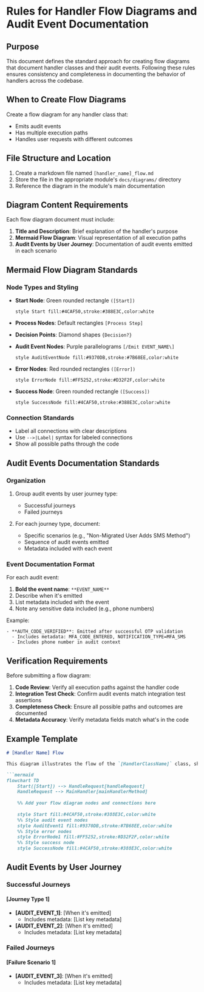 # Rules for Handler Flow Diagrams and Audit Event Documentation

## Purpose

This document defines the standard approach for creating flow diagrams that document handler classes and their audit events. Following these rules ensures consistency and completeness in documenting the behavior of handlers across the codebase.

## When to Create Flow Diagrams

Create a flow diagram for any handler class that:
- Emits audit events
- Has multiple execution paths
- Handles user requests with different outcomes

## File Structure and Location

1. Create a markdown file named `[handler_name]_flow.md`
2. Store the file in the appropriate module's `docs/diagrams/` directory
3. Reference the diagram in the module's main documentation

## Diagram Content Requirements

Each flow diagram document must include:

1. **Title and Description**: Brief explanation of the handler's purpose
2. **Mermaid Flow Diagram**: Visual representation of all execution paths
3. **Audit Events by User Journey**: Documentation of audit events emitted in each scenario

## Mermaid Flow Diagram Standards

### Node Types and Styling

- **Start Node**: Green rounded rectangle `([Start])`
  ```
  style Start fill:#4CAF50,stroke:#388E3C,color:white
  ```

- **Process Nodes**: Default rectangles `[Process Step]`

- **Decision Points**: Diamond shapes `{Decision?}`

- **Audit Event Nodes**: Purple parallelograms `[/Emit EVENT_NAME\]`
  ```
  style AuditEventNode fill:#9370DB,stroke:#7B68EE,color:white
  ```

- **Error Nodes**: Red rounded rectangles `([Error])`
  ```
  style ErrorNode fill:#FF5252,stroke:#D32F2F,color:white
  ```

- **Success Node**: Green rounded rectangle `([Success])`
  ```
  style SuccessNode fill:#4CAF50,stroke:#388E3C,color:white
  ```

### Connection Standards

- Label all connections with clear descriptions
- Use `-->|Label|` syntax for labeled connections
- Show all possible paths through the code

## Audit Events Documentation Standards

### Organization

1. Group audit events by user journey type:
   - Successful journeys
   - Failed journeys

2. For each journey type, document:
   - Specific scenarios (e.g., "Non-Migrated User Adds SMS Method")
   - Sequence of audit events emitted
   - Metadata included with each event

### Event Documentation Format

For each audit event:
1. **Bold the event name**: `**EVENT_NAME**`
2. Describe when it's emitted
3. List metadata included with the event
4. Note any sensitive data included (e.g., phone numbers)

Example:
```
- **AUTH_CODE_VERIFIED**: Emitted after successful OTP validation
  - Includes metadata: MFA_CODE_ENTERED, NOTIFICATION_TYPE=MFA_SMS
  - Includes phone number in audit context
```

## Verification Requirements

Before submitting a flow diagram:

1. **Code Review**: Verify all execution paths against the handler code
2. **Integration Test Check**: Confirm audit events match integration test assertions
3. **Completeness Check**: Ensure all possible paths and outcomes are documented
4. **Metadata Accuracy**: Verify metadata fields match what's in the code

## Example Template

```markdown
# [Handler Name] Flow

This diagram illustrates the flow of the `[HandlerClassName]` class, showing the different paths through the code and which audit events are emitted along each path.

```mermaid
flowchart TD
    Start([Start]) --> HandleRequest[handleRequest]
    HandleRequest --> MainHandler[mainHandlerMethod]
    
    %% Add your flow diagram nodes and connections here
    
    style Start fill:#4CAF50,stroke:#388E3C,color:white
    %% Style audit event nodes
    style AuditEvent1 fill:#9370DB,stroke:#7B68EE,color:white
    %% Style error nodes
    style ErrorNode1 fill:#FF5252,stroke:#D32F2F,color:white
    %% Style success node
    style SuccessNode fill:#4CAF50,stroke:#388E3C,color:white
```

## Audit Events by User Journey

### Successful Journeys

#### [Journey Type 1]
- **[AUDIT_EVENT_1]**: [When it's emitted]
  - Includes metadata: [List key metadata]
- **[AUDIT_EVENT_2]**: [When it's emitted]
  - Includes metadata: [List key metadata]

### Failed Journeys

#### [Failure Scenario 1]
- **[AUDIT_EVENT_3]**: [When it's emitted]
  - Includes metadata: [List key metadata]
```